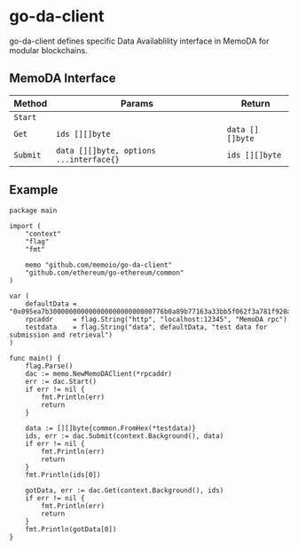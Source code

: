 # go-da-client

go-da-client defines specific Data Availablility interface in MemoDA for modular blockchains.

## MemoDA Interface

| Method        | Params                                    | Return            |
| ------------- | ----------------------------------------- | ----------------- |
| `Start`       |                                           |                   |
| `Get`         | `ids [][]byte`                            | `data [][]byte`   |
| `Submit`      | `data [][]byte, options ...interface{}`   | `ids [][]byte`    |

## Example

```golang
package main

import (
    "context"
    "flag"
    "fmt"

    memo "github.com/memoio/go-da-client"
    "github.com/ethereum/go-ethereum/common"
)

var (
    defaultData = "0x095ea7b30000000000000000000000000776b0a89b77163a33bb5f062f3a781f920adcf100000000000000000000000000000000000000000000000000005af3107a4000"
    rpcaddr     = flag.String("http", "localhost:12345", "MemoDA rpc")
    testdata    = flag.String("data", defaultData, "test data for submission and retrieval")
)

func main() {
    flag.Parse()
    dac := memo.NewMemoDAClient(*rpcaddr)
    err := dac.Start()
    if err != nil {
        fmt.Println(err)
        return
    }

    data := [][]byte{common.FromHex(*testdata)}
    ids, err := dac.Submit(context.Background(), data)
    if err != nil {
        fmt.Println(err)
        return
    }
    fmt.Println(ids[0])

    gotData, err := dac.Get(context.Background(), ids)
    if err != nil {
        fmt.Println(err)
        return
    }
    fmt.Println(gotData[0])
}
```
